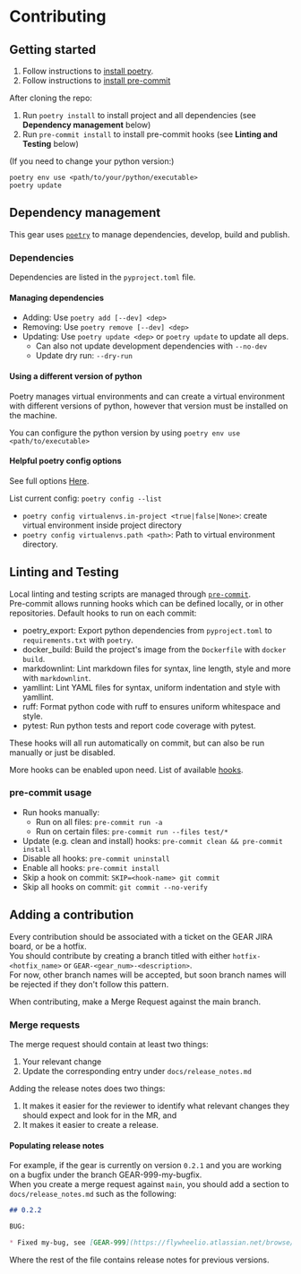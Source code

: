 # Contributing

## Getting started

1. Follow instructions
   to [install poetry](https://python-poetry.org/docs/#installation).
2. Follow instructions to [install pre-commit](https://pre-commit.com/#install)

After cloning the repo:

1. Run `poetry install` to install project and all dependencies
   (see __Dependency management__ below)
2. Run `pre-commit install` to install pre-commit hooks
   (see __Linting and Testing__ below)

(If you need to change your python version:)

```shell
poetry env use <path/to/your/python/executable>
poetry update
```

## Dependency management

This gear uses [`poetry`](https://python-poetry.org/) to manage dependencies,
develop, build and publish.

### Dependencies

Dependencies are listed in the `pyproject.toml` file.

#### Managing dependencies

* Adding: Use `poetry add [--dev] <dep>`
* Removing: Use `poetry remove [--dev] <dep>`
* Updating: Use `poetry update <dep>` or `poetry update` to update all deps.
    * Can also not update development dependencies with `--no-dev`
    * Update dry run: `--dry-run`

#### Using a different version of python

Poetry manages virtual environments and can create a virtual environment
with different versions of python,
however that version must be installed on the machine.

You can configure the python version
by using `poetry env use <path/to/executable>`

#### Helpful poetry config options

See full
options [Here](https://python-poetry.org/docs/configuration/#available-settings).

List current config: `poetry config --list`

* `poetry config virtualenvs.in-project <true|false|None>`:
  create virtual environment inside project directory
* `poetry config virtualenvs.path <path>`: Path to virtual environment directory.

## Linting and Testing

Local linting and testing scripts
are managed through [`pre-commit`](https://pre-commit.com/).  
Pre-commit allows running hooks which can be defined locally, or in other
repositories. Default hooks to run on each commit:

* poetry_export: Export python dependencies
  from `pyproject.toml` to `requirements.txt` with `poetry`.
* docker_build: Build the project's image from the `Dockerfile` with `docker build`.
* markdownlint: Lint markdown files for syntax, line length, style and more
  with `markdownlint`.
* yamllint: Lint YAML files for syntax, uniform indentation and style with yamllint.
* ruff: Format python code with ruff to ensures uniform whitespace and style.
* pytest: Run python tests and report code coverage with pytest.

These hooks will all run automatically on commit, but can also be run manually
or just be disabled.

More hooks can be enabled upon need. List of available 
[hooks](https://gitlab.com/flywheel-io/tools/etc/qa-ci#table-of-contents).

### pre-commit usage

* Run hooks manually:
    * Run on all files: `pre-commit run -a`
    * Run on certain files: `pre-commit run --files test/*`
* Update (e.g. clean and install) hooks: `pre-commit clean && pre-commit install`
* Disable all hooks: `pre-commit uninstall`
* Enable all hooks: `pre-commit install`
* Skip a hook on commit: `SKIP=<hook-name> git commit`
* Skip all hooks on commit: `git commit --no-verify`

## Adding a contribution

Every contribution should be
associated with a ticket on the GEAR JIRA board, or be a hotfix.  
You should contribute by creating
a branch titled with either `hotfix-<hotfix_name>` or `GEAR-<gear_num>-<description>`.  
For now, other branch names will be accepted,
but soon branch names will be rejected
if they don't follow this pattern.

When contributing, make a Merge Request against the main branch.

### Merge requests

The merge request should contain at least two things:

1. Your relevant change
2. Update the corresponding entry under `docs/release_notes.md`

Adding the release notes does two things:

1. It makes it easier for the
   reviewer to identify what relevant changes
   they should expect and look for in the MR, and
2. It makes it easier to create a release.

#### Populating release notes

For example, if the gear is currently on version `0.2.1`
and you are working on a bugfix under the branch GEAR-999-my-bugfix.  
When you create a merge request against `main`,
you should add a section to `docs/release_notes.md` such as the following:

```markdown
## 0.2.2

BUG:

* Fixed my-bug, see [GEAR-999](https://flywheelio.atlassian.net/browse/GEAR-999)

```

Where the rest of the file contains release notes for previous versions.
